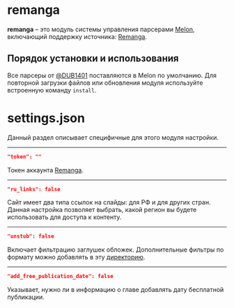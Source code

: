 # remanga
**remanga** – это модуль системы управления парсерами [Melon](https://github.com/Otaku-Melons/Melon), включающий поддержку источника: [Remanga](https://remanga.org/).

## Порядок установки и использования
Все парсеры от [@DUB1401](https://github.com/DUB1401) поставляются в Melon по умолчанию. Для повторной загрузки файлов или обновления модуля используйте встроенную команду `install`.

# settings.json
Данный раздел описывает специфичные для этого модуля настройки.
___
```JSON
"token": ""
```
Токен аккаунта [Remanga](https://remanga.org/).
___
```JSON
"ru_links": false
```
Сайт имеет два типа ссылок на слайды: для РФ и для других стран. Данная настройка позволяет выбрать, какой регион вы будете использовать для доступа к контенту.
___
```JSON
"unstub": false
```
Включает фильтрацию заглушек обложек. Дополнительные фильтры по формату можно добавлять в эту [директорию](Filters/).
___
```JSON
"add_free_publication_date": false
```
Указывает, нужно ли в информацию о главе добавлять дату бесплатной публикации.